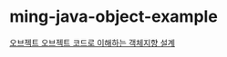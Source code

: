 # ming-java-object-example

[오브젝트 오브젝트 코드로 이해하는 객체지향 설계](https://book.naver.com/bookdb/book_detail.nhn?bid=15007773)